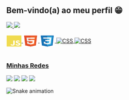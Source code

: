 ## Bem-vindo(a) ao meu perfil 😁

 <div>
   <a href="https://github.com/Paularina">
   <img height="180em" src="https://github-readme-stats.vercel.app/api?username=Paularina&show_icons=true&theme=jolly&include_all_commits=true&count_private=true"/>
   <img height="180em" src="https://github-readme-stats.vercel.app/api/top-langs/?username=Paularina&layout=compact&langs_count=6&theme=jolly"/>

</div>
<div style="display: inline_block"><br>
  <img align="center" alt="Js" height="30" width="40" src="https://raw.githubusercontent.com/devicons/devicon/master/icons/javascript/javascript-plain.svg">
  <img align="center" alt="HTML" height="30" width="40" src="https://raw.githubusercontent.com/devicons/devicon/master/icons/html5/html5-original.svg">
  <img align="center" alt="CSS" height="30" width="40" src="https://raw.githubusercontent.com/devicons/devicon/master/icons/css3/css3-original.svg">
  <img align="center" alt="CSS" height="30" width="40" src="https://cdn3.iconfinder.com/data/icons/logos-and-brands-adobe/512/267_Python-512.png">
  <img align="center" alt="CSS" height="30" width="40" src="https://spng.pngfind.com/pngs/s/74-744402_java-logo-png-transparent-svg-vector-freebie-supply.png">
</div>
 
 <br>
 
  ### Minhas Redes
 
<div> 
 <a href="https://replit.com/@Paularina" target="_blank"><img src="https://upload.wikimedia.org/wikipedia/commons/thumb/7/78/New_Replit_Logo.svg/32px-New_Replit_Logo.svg.png" target="_blank"></a>
  <a href="https://www.instagram.com/paularadev/" target="_blank"><img src="https://img.shields.io/badge/-Instagram-%23E4405F?style=for-the-badge&logo=instagram&logoColor=white" target="_blank"></a>
  <a href = "mailto:paularinadev@gmail.com"><img src="https://img.shields.io/badge/-Gmail-%23333?style=for-the-badge&logo=gmail&logoColor=white" target="_blank"></a>
  <a href="https://www.linkedin.com/in/paula-rocha-dev/" target="_blank"><img src="https://img.shields.io/badge/-LinkedIn-%230077B5?style=for-the-badge&logo=linkedin&logoColor=white" target="_blank"></a> 
 
  ![Snake animation](https://github.com/Paularina/Paularina/blob/output/github-contribution-grid-snake.svg)

</div>
